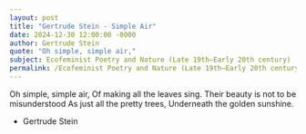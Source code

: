 ```yaml
---
layout: post
title: "Gertrude Stein - Simple Air"
date: 2024-12-30 12:00:00 -0000
author: Gertrude Stein
quote: "Oh simple, simple air,"
subject: Ecofeminist Poetry and Nature (Late 19th–Early 20th century)
permalink: /Ecofeminist Poetry and Nature (Late 19th–Early 20th century)/Gertrude Stein/Gertrude Stein - Simple Air
---
```


Oh simple, simple air,
Of making all the leaves sing.
Their beauty is not to be misunderstood
As just all the pretty trees,
Underneath the golden sunshine.

- Gertrude Stein
